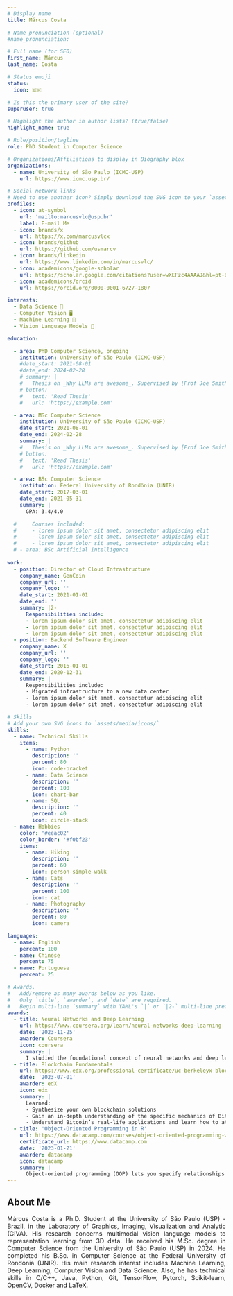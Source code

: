 ```yaml
---
# Display name
title: Márcus Costa  

# Name pronunciation (optional)
#name_pronunciation: 

# Full name (for SEO)
first_name: Márcus  
last_name: Costa

# Status emoji
status:
  icon: 🇧🇷

# Is this the primary user of the site?
superuser: true

# Highlight the author in author lists? (true/false)
highlight_name: true

# Role/position/tagline
role: PhD Student in Computer Science

# Organizations/Affiliations to display in Biography blox
organizations:
  - name: University of São Paulo (ICMC-USP)
    url: https://www.icmc.usp.br/

# Social network links
# Need to use another icon? Simply download the SVG icon to your `assets/media/icons/` folder.
profiles:
  - icon: at-symbol
    url: 'mailto:marcusvlc@usp.br'
    label: E-mail Me
  - icon: brands/x
    url: https://x.com/marcusvlcx
  - icon: brands/github
    url: https://github.com/usmarcv 
  - icon: brands/linkedin
    url: https://www.linkedin.com/in/marcusvlc/
  - icon: academicons/google-scholar
    url: https://scholar.google.com/citations?user=wXEFzc4AAAAJ&hl=pt-BR
  - icon: academicons/orcid
    url: https://orcid.org/0000-0001-6727-1807

interests:
  - Data Science 🎲
  - Computer Vision 🖥
  - Machine Learning 🤖
  - Vision Language Models 💬

education:

  - area: PhD Computer Science, ongoing
    institution: University of São Paulo (ICMC-USP)
    #date_start: 2021-08-01
    #date_end: 2024-02-28
    # summary: |
    #   Thesis on _Why LLMs are awesome_. Supervised by [Prof Joe Smith](https://example.com). Presented papers at 5 IEEE conferences with the contributions being published in 2 Springer journals.
    # button:
    #   text: 'Read Thesis'
    #   url: 'https://example.com'

  - area: MSc Computer Science
    institution: University of São Paulo (ICMC-USP)
    date_start: 2021-08-01
    date_end: 2024-02-28
    summary: |
    #   Thesis on _Why LLMs are awesome_. Supervised by [Prof Joe Smith](https://example.com). Presented papers at 5 IEEE conferences with the contributions being published in 2 Springer journals.
    # button:
    #   text: 'Read Thesis'
    #   url: 'https://example.com'

  - area: BSc Computer Science
    institution: Federal University of Rondônia (UNIR)
    date_start: 2017-03-01
    date_end: 2021-05-31
    summary: |
      GPA: 3.4/4.0

  #     Courses included:
  #     - lorem ipsum dolor sit amet, consectetur adipiscing elit
  #     - lorem ipsum dolor sit amet, consectetur adipiscing elit
  #     - lorem ipsum dolor sit amet, consectetur adipiscing elit
  # - area: BSc Artificial Intelligence
    
work:
  - position: Director of Cloud Infrastructure
    company_name: GenCoin
    company_url: ''
    company_logo: ''
    date_start: 2021-01-01
    date_end: ''
    summary: |2-
      Responsibilities include:
      - lorem ipsum dolor sit amet, consectetur adipiscing elit
      - lorem ipsum dolor sit amet, consectetur adipiscing elit
      - lorem ipsum dolor sit amet, consectetur adipiscing elit
  - position: Backend Software Engineer
    company_name: X
    company_url: ''
    company_logo: ''
    date_start: 2016-01-01
    date_end: 2020-12-31
    summary: |
      Responsibilities include:
      - Migrated infrastructure to a new data center
      - lorem ipsum dolor sit amet, consectetur adipiscing elit
      - lorem ipsum dolor sit amet, consectetur adipiscing elit

# Skills
# Add your own SVG icons to `assets/media/icons/`
skills:
  - name: Technical Skills
    items:
      - name: Python
        description: ''
        percent: 80
        icon: code-bracket
      - name: Data Science
        description: ''
        percent: 100
        icon: chart-bar
      - name: SQL
        description: ''
        percent: 40
        icon: circle-stack
  - name: Hobbies
    color: '#eeac02'
    color_border: '#f0bf23'
    items:
      - name: Hiking
        description: ''
        percent: 60
        icon: person-simple-walk
      - name: Cats
        description: ''
        percent: 100
        icon: cat
      - name: Photography
        description: ''
        percent: 80
        icon: camera

languages:
  - name: English
    percent: 100
  - name: Chinese
    percent: 75
  - name: Portuguese
    percent: 25

# Awards.
#   Add/remove as many awards below as you like.
#   Only `title`, `awarder`, and `date` are required.
#   Begin multi-line `summary` with YAML's `|` or `|2-` multi-line prefix and indent 2 spaces below.
awards:
  - title: Neural Networks and Deep Learning
    url: https://www.coursera.org/learn/neural-networks-deep-learning
    date: '2023-11-25'
    awarder: Coursera
    icon: coursera
    summary: |
      I studied the foundational concept of neural networks and deep learning. By the end, I was familiar with the significant technological trends driving the rise of deep learning; build, train, and apply fully connected deep neural networks; implement efficient (vectorized) neural networks; identify key parameters in a neural network’s architecture; and apply deep learning to your own applications.
  - title: Blockchain Fundamentals
    url: https://www.edx.org/professional-certificate/uc-berkeleyx-blockchain-fundamentals
    date: '2023-07-01'
    awarder: edX
    icon: edx
    summary: |
      Learned:
      - Synthesize your own blockchain solutions
      - Gain an in-depth understanding of the specific mechanics of Bitcoin
      - Understand Bitcoin’s real-life applications and learn how to attack and destroy Bitcoin, Ethereum, smart contracts and Dapps, and alternatives to Bitcoin’s Proof-of-Work consensus algorithm
  - title: 'Object-Oriented Programming in R'
    url: https://www.datacamp.com/courses/object-oriented-programming-with-s3-and-r6-in-r
    certificate_url: https://www.datacamp.com
    date: '2023-01-21'
    awarder: datacamp
    icon: datacamp
    summary: |
      Object-oriented programming (OOP) lets you specify relationships between functions and the objects that they can act on, helping you manage complexity in your code. This is an intermediate level course, providing an introduction to OOP, using the S3 and R6 systems. S3 is a great day-to-day R programming tool that simplifies some of the functions that you write. R6 is especially useful for industry-specific analyses, working with web APIs, and building GUIs.
---
```


## About Me

<p align="justify">
Márcus Costa is a Ph.D. Student at the University of São Paulo (USP) - Brazil, in the Laboratory of Graphics, Imaging, Visualization and Analytic (GIVA). His research concerns multimodal vision language models to representation learning from 3D data. He received his M.Sc. degree in Computer Science from the University of São Paulo (USP) in 2024. He completed his B.Sc. in Computer Science at the Federal University of Rondônia (UNIR). His main research interest includes Machine Learning, Deep Learning, Computer Vision and Data Science. Also, he has technical skills in C/C++, Java, Python, Git, TensorFlow, Pytorch, Scikit-learn, OpenCV, Docker and LaTeX. 
</p>
